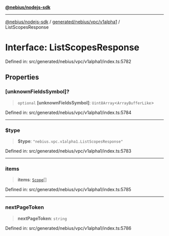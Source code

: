 [**@nebius/nodejs-sdk**](../../../../../README.md)

***

[@nebius/nodejs-sdk](../../../../../README.md) / [generated/nebius/vpc/v1alpha1](../README.md) / ListScopesResponse

# Interface: ListScopesResponse

Defined in: src/generated/nebius/vpc/v1alpha1/index.ts:5782

## Properties

### \[unknownFieldsSymbol\]?

> `optional` **\[unknownFieldsSymbol\]**: `Uint8Array`\<`ArrayBufferLike`\>

Defined in: src/generated/nebius/vpc/v1alpha1/index.ts:5784

***

### $type

> **$type**: `"nebius.vpc.v1alpha1.ListScopesResponse"`

Defined in: src/generated/nebius/vpc/v1alpha1/index.ts:5783

***

### items

> **items**: [`Scope`](Scope.md)[]

Defined in: src/generated/nebius/vpc/v1alpha1/index.ts:5785

***

### nextPageToken

> **nextPageToken**: `string`

Defined in: src/generated/nebius/vpc/v1alpha1/index.ts:5786

